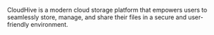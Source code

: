 CloudHive is a modern cloud storage platform that empowers users to seamlessly store, manage, and share their files in a secure and user-friendly environment.
